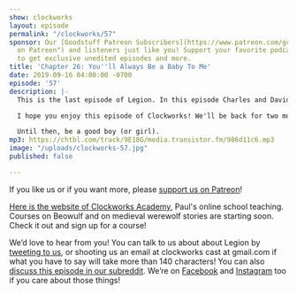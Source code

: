 ```yaml
---
show: clockworks
layout: episode
permalink: "/clockworks/57"
sponsor: Our [Goodstuff Patreon Subscribers](https://www.patreon.com/goodstuff "Goodstuff
  on Patreon") and listeners just like you! Support your favorite podcasts directly
  to get exclusive unedited episodes and more.
title: 'Chapter 26: You''ll Always Be a Baby To Me'
date: 2019-09-16 04:00:00 -0700
episode: '57'
description: |-
  This is the last episode of Legion. In this episode Charles and David have a showdown against Farouk and Farouk and ... it does not end exactly how you might expect.

  I hope you enjoy this episode of Clockworks! We'll be back for two more episodes, one reflecting on the third season, and one reflecting on the whole series.

  Until then, be a good boy (or girl).
mp3: https://chtbl.com/track/9E18G/media.transistor.fm/986d11c6.mp3
image: "/uploads/clockworks-57.jpg"
published: false

---
```

If you like us or if you want more, please [support us on Patreon](https://www.patreon.com/clockworkscast)!  
  
[Here is the website of Clockworks Academy](https://clockworksacademy.com/), Paul's online school teaching. Courses on Beowulf and on medieval werewolf stories are starting soon. Check it out and sign up for a course!

We’d love to hear from you! You can talk to us about about Legion by [tweeting to us](http://www.twitter.com/clockworkscast), or shooting us an email at clockworks cast at gmail.com if what you have to say will take more than 140 characters! You can also [discuss this episode in our subreddit](https://www.reddit.com/r/Goodstuff_fm/). We’re on [Facebook](http://facebook.com/clockworkscast) and [Instagram](https://www.instagram.com/clockworkscast) too if you care about those things!